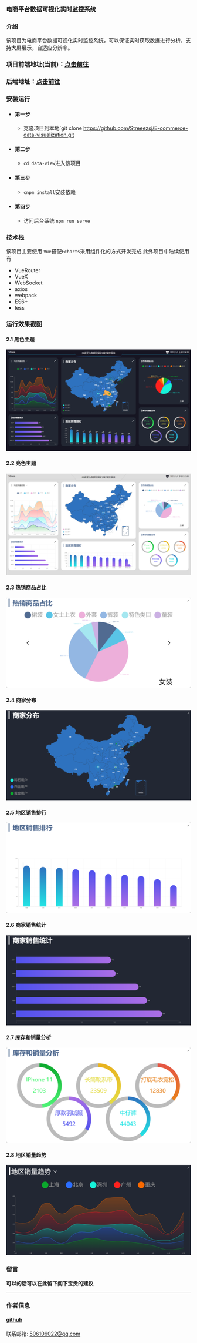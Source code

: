 ### 电商平台数据可视化实时监控系统


### 介绍
该项目为电商平台数据可视化实时监控系统，可以保证实时获取数据进行分析，支持大屏展示，自适应分辨率。


### 项目前端地址(当前)：[点击前往](https://github.com/Streeezsj/E-commerce-data-visualization)

### 后端地址：[点击前往](https://gitee.com/penggang-home/koa_server)

### 安装运行
* #### 第一步
    * 克隆项目到本地`git clone https://github.com/Streeezsj/E-commerce-data-visualization.git
* #### 第二步
    * `cd data-view`进入该项目 
* #### 第三步
    * `cnpm install`安装依赖
* #### 第四步
    * 访问后台系统 `npm run serve`

### 技术栈
该项目主要使用 `Vue`搭配`Echarts`采用组件化的方式开发完成,此外项目中陆续使用有

- VueRouter
- VueX
- WebSocket
- axios
- webpack
- ES6+
- less

### 运行效果截图

#### 2.1 黑色主题

![dark](./images/dark.jpg)

#### 2.2 亮色主题

![dark](./images/light.png)

#### 2.3 热销商品占比

![dark](./images/hot.png)

#### 2.4 商家分布

![dark](./images/map.png)

#### 2.5 地区销售排行

![dark](./images/rank.png)

#### 2.6 商家销售统计

![dark](./images/seller.png)

#### 2.7 库存和销量分析

![dark](./images/stock.png)

#### 2.8 地区销量趋势

![dark](./images/trend.png)

### 留言

**可以的话可以在此留下阁下宝贵的建议**

-------------------------------------

### 作者信息

####  **[github](https://github.com/Streeezsj)**

联系邮箱: 506106022@qq.com

